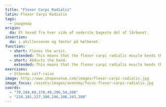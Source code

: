 ```yaml
---
title: "Flexor Carpi Radialis"
latin: Flexor Carpi Radialis
tags:
  - imagemap
origin: 
  da: Et hoved fra hver side af nederste bageste del af lårbenet.
insertion: 
  da: i akillessenen og fæster på hælbenet.
function: 
  - short: Flexes the wrist.
    extended: This means that the flexor carpi radialis muscle bends the wrist joint such that the angle between the palm of the hand and the front of the forearm decreases (i.e. it moves the palm of the hand toward the front of the forearm).
  - short: Abducts the hand.
    extended: This means that the flexor carpi radialis muscle bends the wrist sideways such that the thumb side of the hand moves toward the forearm.
exercises:
  - Stående calf-raise
image: http://www.shapesense.com/images/flexor-carpi-radialis.jpg
image_focus: /assets/images/anatomy/focus-flexor-carpi-radialis.jpg
coords:
  - "70,184,68,178,49,206,54,208"
  - "224,181,227,180,246,206,243,208"
---
```

